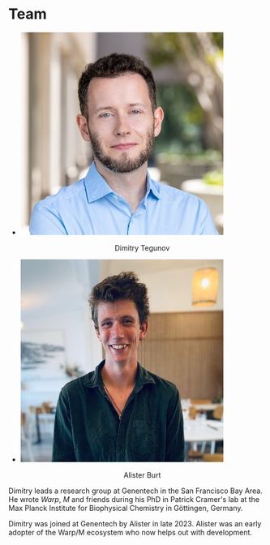 # Team

<div class="grid cards" markdown>

- ![Dimitry](assets/dimitry.jpeg) <p style="text-align: center;">Dimitry Tegunov</p>
- ![Alister](assets/alister.jpeg) <p style="text-align: center;">Alister Burt</p>

</div>

Dimitry leads a research group at Genentech in the San Francisco Bay Area.
He wrote *Warp*, *M* and friends during his PhD in Patrick Cramer's lab at the
Max Planck Institute for Biophysical Chemistry in Göttingen, Germany.

Dimitry was joined at Genentech by Alister in late 2023. Alister was an early adopter of
the Warp/M ecosystem who now helps out with development.

